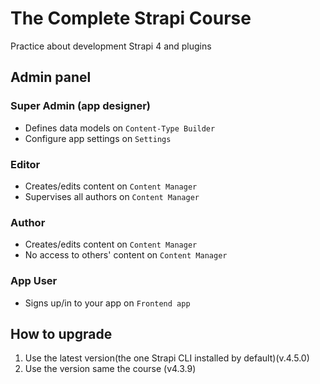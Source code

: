 # The Complete Strapi Course

Practice about development Strapi 4 and plugins

## Admin panel

### Super Admin (app designer)
- Defines data models on `Content-Type Builder`
- Configure app settings on `Settings`

### Editor
- Creates/edits content on `Content Manager`
- Supervises all authors on `Content Manager`

### Author
- Creates/edits content on `Content Manager`
- No access to others' content on `Content Manager`

### App User
- Signs up/in to your app on `Frontend app`

## How to upgrade
1. Use the latest version(the one Strapi CLI installed by default)(v.4.5.0)
2. Use the version same the course (v4.3.9)
